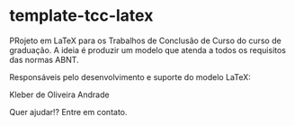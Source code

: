 template-tcc-latex
==================

PRojeto em LaTeX para os Trabalhos de Conclusão de Curso do curso de graduação. A ideia é produzir um modelo que atenda a todos os requisitos das normas ABNT.

Responsáveis pelo desenvolvimento e suporte do modelo LaTeX:

Kleber de Oliveira Andrade

Quer ajudar!? Entre em contato.